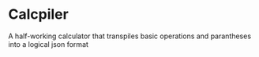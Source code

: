 # Calcpiler

A half-working calculator that transpiles basic operations and parantheses into a logical json format
